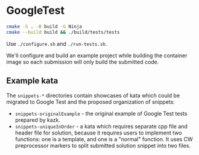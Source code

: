 # GoogleTest

```bash
cmake -S . -B build -G Ninja
cmake --build build && ./build/tests/tests
```

Use `./configure.sh` and `./run-tests.sh`.

We'll configure and build an example project while building the container image so each submission will only build the submitted code.


## Example kata

The `snippets-*` directories contain showcases of kata which could be migrated to Google Test and the proposed organization of snippets:
- `snippets-originalExample` - the original example of Google Test tests prepared by kazk.
- `snippets-uniqueInOrder` - a kata which requires separate cpp file and header file for solution, because it requires users to implement two functions: one is a template, and one is a "normal" function. It uses CW preprocessor markers to split submitted solution snippet into two files.